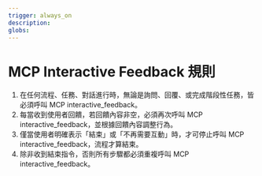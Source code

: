 ```yaml
---
trigger: always_on
description: 
globs: 
---
```

# MCP Interactive Feedback 規則

1. 在任何流程、任務、對話進行時，無論是詢問、回覆、或完成階段性任務，皆必須呼叫 MCP interactive_feedback。
2. 每當收到使用者回饋，若回饋內容非空，必須再次呼叫 MCP interactive_feedback，並根據回饋內容調整行為。
3. 僅當使用者明確表示「結束」或「不再需要互動」時，才可停止呼叫 MCP interactive_feedback，流程才算結束。
4. 除非收到結束指令，否則所有步驟都必須重複呼叫 MCP interactive_feedback。